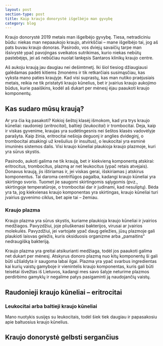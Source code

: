 ```yaml
---
layout: post
section-type: post
title: Kaip kraujo donorystė išgelbėjo man gyvybę
category: blog
---
```


Kraujo donorystė 2019 metais man išgelbėjo gyvybę. Tiesa, netradiciniu būdu: niekas man nepaaukojo kraujo, atvirkščiai – mane išgelbėjo tai, jog aš pats buvau kraujo donoras. Pasirodo, vos dviejų savaičių tarpe man išsivystė ypač pavojingas sveikatos sutrikimas, kurio niekas nebūtų pastebėjęs, jei aš nebūčiau nuolat lankęsis Santaros klinikų kraujo centre.

Aš aukoju kraują jau daugiau nei dešimtmetį. Iki šiol tiesiog džiaugiausi galėdamas padėti kitiems žmonėms ir tik retkarčiais susimąsčiau, kas vyksta mano paties kraujyje. Kad visi suprastų, kas man nutiko praėjusiais metais, reikia ne tik pristatyti kraujo kūnelius, bet ir įvairius kraujo aukojimo būdus, kurie paaiškins, kodėl aš dukart per mėnesį ėjau paaukoti kraujo komponentų.

## Kas sudaro mūsų kraują?

Ar yra čia ką pasakoti? Kokioj šeštoj klasėj išmokom, kad yra trys kraujo kūneliai: raudonieji (_eritrocitai_), baltieji (_leukocitai_) ir trombocitai. Deja, kaip ir viskas gyvenime, kraujas yra sudėtingesnis nei šeštos klasės vadovėlyje parašyta. Kaip žinia, eritrocitai nešioja deguonį ir anglies dvideginį, o trombocitai atsakingi už krešulius (ir insultus), o leukocitai yra esminė imuninės sistemos dalis. Visi kraujo kūneliai plaukioja kraujo plazmoje, kuri yra sūrus skystis.

Pasirodo, aukoti galima ne tik kraują, bet ir kiekvieną komponentą atskirai: eritrocitus, trombocitus, plazmą ar net leukocitus (ypač retais atvejais). Donavus kraują, jis ištiriamas ir, jei viskas gerai, išskiriamas į atskirus komponentus. Tai daroma centrifūgos pagalba, kadangi kraujo kūneliai yra skirtingo svorio. Tuomet jie saugomi skirtingomis sąlygomis (pvz., skirtingoje temperatūroje, o trombocitai dar ir judinami, kad nesuliptų). Bėda yra ta, jog kiekvienas kraujo komponentas yra skirtingas, kraujo kūneliai turi įvairius gyvenimo ciklus, bet apie tai – žemiau.

### Kraujo plazma

Kraujo plazma yra sūrus skystis, kuriame plaukioja kraujo kūneliai ir įvairios medžiagos. Pavyzdžiui, joje pliuškenasi bakterijos, virusai ar įvairios molekulės. Pavyzdžiui, jei vartojate ypač daug geležies, jūsų plazmoje gali plaukioti laisvas geležis, kuris oksiduosis organizme arba „pamaitins“ nedraugišką bakteriją.

Kraujo plazma yra greitai atsikurianti medžiaga, todėl jos paaukoti galima net dukart per mėnesį. Atskyrus donoro plazmą nuo kitų komponentų ši gali būti užšaldyta ir saugoma labai ilgai. Plazma yra ypač svarbus ingredientas kai kurių vaistų gamyboje ir vienintelis kraujo komponentas, kuris gali būti teisėtai išvežtas iš Lietuvos, kadangi mes savo šalyje neturime plazmos perdirbimo gamyklų ir negalime patys pasigaminti ją naudojančių vaistų.

## Raudonieji kraujo kūneliai – eritrocitai

### Leukocitai arba baltieji kraujo kūneliai
Mano nuotykis susijęs su leukocitais, todėl šiek tiek daugiau ir papasakosiu apie baltuosius kraujo kūnelius.
## Kraujo donorystė gelbsti sergančius
